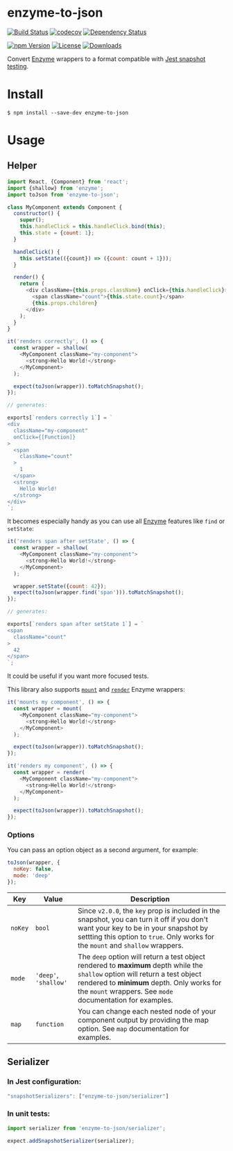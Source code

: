 # enzyme-to-json
[![Build Status](https://img.shields.io/travis/adriantoine/enzyme-to-json.svg?branch=master&style=flat-square)](https://travis-ci.org/adriantoine/enzyme-to-json)
[![codecov](https://img.shields.io/codecov/c/github/adriantoine/enzyme-to-json.svg?style=flat-square)](https://codecov.io/gh/adriantoine/enzyme-to-json)
[![Dependency Status](https://img.shields.io/gemnasium/adriantoine/enzyme-to-json.svg?style=flat-square)](https://gemnasium.com/github.com/adriantoine/enzyme-to-json)

[![npm Version](https://img.shields.io/npm/v/enzyme-to-json.svg?style=flat-square)](https://www.npmjs.com/package/enzyme-to-json)
[![License](https://img.shields.io/npm/l/enzyme-to-json.svg?style=flat-square)](https://www.npmjs.com/package/enzyme-to-json)
[![Downloads](https://img.shields.io/npm/dm/enzyme-to-json.svg?style=flat-square)](https://npm-stat.com/charts.html?package=enzyme-to-json)

Convert [Enzyme](http://airbnb.io/enzyme/) wrappers to a format compatible with [Jest snapshot testing](https://facebook.github.io/jest/docs/tutorial-react.html#snapshot-testing).

# Install
```console
$ npm install --save-dev enzyme-to-json
```

# Usage

## Helper

```js
import React, {Component} from 'react';
import {shallow} from 'enzyme';
import toJson from 'enzyme-to-json';

class MyComponent extends Component {
  constructor() {
    super();
    this.handleClick = this.handleClick.bind(this);
    this.state = {count: 1};
  }

  handleClick() {
    this.setState(({count}) => ({count: count + 1}));
  }

  render() {
    return (
      <div className={this.props.className} onClick={this.handleClick}>
        <span className="count">{this.state.count}</span>
        {this.props.children}
      </div>
    );
  }
}

it('renders correctly', () => {
  const wrapper = shallow(
    <MyComponent className="my-component">
      <strong>Hello World!</strong>
    </MyComponent>
  );

  expect(toJson(wrapper)).toMatchSnapshot();
});

// generates:

exports[`renders correctly 1`] = `
<div
  className="my-component"
  onClick={[Function]}
>
  <span
    className="count"
  >
    1
  </span>
  <strong>
    Hello World!
  </strong>
</div>
`;
```

It becomes especially handy as you can use all [Enzyme](http://airbnb.io/enzyme/) features like `find` or `setState`:

```js
it('renders span after setState', () => {
  const wrapper = shallow(
    <MyComponent className="my-component">
      <strong>Hello World!</strong>
    </MyComponent>
  );

  wrapper.setState({count: 42});
  expect(toJson(wrapper.find('span'))).toMatchSnapshot();
});

// generates:

exports[`renders span after setState 1`] = `
<span
  className="count"
>
  42
</span>
`;
```
It could be useful if you want more focused tests.

This library also supports [`mount`](https://github.com/airbnb/enzyme/blob/master/docs/api/mount.md) and [`render`](https://github.com/airbnb/enzyme/blob/master/docs/api/render.md) Enzyme wrappers:

```js
it('mounts my component', () => {
  const wrapper = mount(
    <MyComponent className="my-component">
      <strong>Hello World!</strong>
    </MyComponent>
  );

  expect(toJson(wrapper)).toMatchSnapshot();
});

it('renders my component', () => {
  const wrapper = render(
    <MyComponent className="my-component">
      <strong>Hello World!</strong>
    </MyComponent>
  );

  expect(toJson(wrapper)).toMatchSnapshot();
});
```

### Options

You can pass an option object as a second argument, for example:

```js
toJson(wrapper, {
  noKey: false,
  mode: 'deep'
});
```

| Key | Value | Description |
| --- | ----- | ----------- |
| `noKey` | `bool` | Since `v2.0.0`, the `key` prop is included in the snapshot, you can turn it off if you don't want your key to be in your snapshot by settting this option to `true`. Only works for the `mount` and `shallow` wrappers. |
| `mode` | `'deep'`, `'shallow'` | The `deep` option will return a test object rendered to **maximum** depth while the `shallow` option will return a test object rendered to **minimum** depth. Only works for the `mount` wrappers. See `mode` documentation for examples. |
| `map` | `function` | You can change each nested node of your component output by providing the map option. See `map` documentation for examples. |

## Serializer

### In Jest configuration:

```js
"snapshotSerializers": ["enzyme-to-json/serializer"]
```

### In unit tests:

```js
import serializer from 'enzyme-to-json/serializer';

expect.addSnapshotSerializer(serializer);
```
